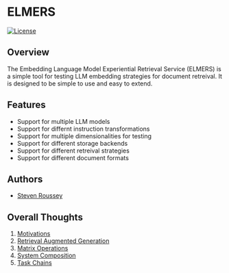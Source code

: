 # ELMERS

[![License](https://img.shields.io/badge/license-Apache2-blue.svg)](https://github.com/sroussey/elmers/blob/main/LICENSE)

## Overview

The Embedding Language Model Experiential Retrieval Service (ELMERS) is a simple tool for testing LLM embedding strategies for document retreival. It is designed to be simple to use and easy to extend.

## Features

- Support for multiple LLM models
- Support for differnt instruction transformations
- Support for multiple dimensionalities for testing
- Support for different storage backends
- Support for different retreival strategies
- Support for different document formats

## Authors

- [Steven Roussey](https://stevenroussey.com)

## Overall Thoughts

1. [Motivations](docs/01_motivations.md)
2. [Retrieval Augmented Generation](docs/02_retrieval_augmented_generation.md)
3. [Matrix Operations](docs/03_matrix_operations.md)
4. [System Composition](docs/04_system_composition.md)
5. [Task Chains](docs/05_task_chains.md)
